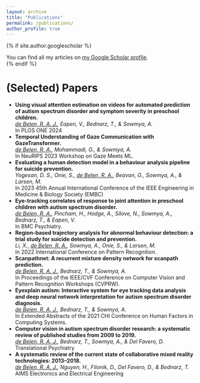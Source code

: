 ```yaml
---
layout: archive
title: "Publications"
permalink: /publications/
author_profile: true
---
```


{% if site.author.googlescholar %}
  <div class="wordwrap">You can find all my articles on <a href="{{site.author.googlescholar}}">my Google Scholar profile</a>.</div>
{% endif %}

 <br/>

(Selected) Papers
======
- **Using visual attention estimation on videos for automated prediction of autism spectrum disorder and symptom severity in preschool children.** <br/>
  _<ins>de Belen, R. A. J.</ins>, Eapen, V., Bednarz, T., & Sowmya, A._ <br/>
  In PLOS ONE 2024 <br/>
- **Temporal Understanding of Gaze Communication with GazeTransformer.** <br/>
  _<ins>de Belen, R. A.</ins>, Mohammadi, G., & Sowmya, A._ <br/>
  In NeuRIPS 2023 Workshop on Gaze Meets ML. <br/>
- **Evaluating a human detection model in a behaviour analysis pipeline for suicide prevention.** <br/>
  _Yogesan, D. S., Onie, S., <ins>de Belen, R. A.</ins>, Beavan, G., Sowmya, A., & Larsen, M._ <br/>
  In 2023 45th Annual International Conference of the IEEE Engineering in Medicine & Biology Society (EMBC) <br/>
- **Eye-tracking correlates of response to joint attention in preschool children with autism spectrum disorder.** <br/>
  _<ins>de Belen, R. A.</ins>, Pincham, H., Hodge, A., Silove, N., Sowmya, A., Bednarz, T., & Eapen, V._ <br/>
  In BMC Psychiatry. <br/>
- **Region-based trajectory analysis for abnormal behaviour detection: a trial study for suicide detection and prevention.** <br/>
  _Li, X., <ins>de Belen, R. A.</ins>, Sowmya, A., Onie, S., & Larsen, M._ <br/>
  In 2022 International Conference on Pattern Recognition. <br/>
- **Scanpathnet: A recurrent mixture density network for scanpath prediction.** <br/>
  _<ins>de Belen, R. A. J.</ins>, Bednarz, T., & Sowmya, A._ <br/>
  In Proceedings of the IEEE/CVF Conference on Computer Vision and Pattern Recognition Workshops (CVPRW). <br/>
- **Eyexplain autism: Interactive system for eye tracking data analysis and deep neural network interpretation for autism spectrum disorder diagnosis.** <br/>
  _<ins>de Belen, R. A. J.</ins>, Bednarz, T., & Sowmya, A._ <br/>
  In Extended Abstracts of the 2021 CHI Conference on Human Factors in Computing Systems. <br/>
- **Computer vision in autism spectrum disorder research: a systematic review of published studies from 2009 to 2019.** <br/>
  _<ins>de Belen, R. A. J.</ins>, Bednarz, T., Sowmya, A., & Del Favero, D._ <br/>
  Translational Psychiatry <br/>
- **A systematic review of the current state of collaborative mixed reality technologies: 2013–2018.** <br/>
  _<ins>de Belen, R. A. J.</ins>, Nguyen, H., Filonik, D., Del Favero, D., & Bednarz, T._ <br/>
  AIMS Electronics and Electrical Engineering
